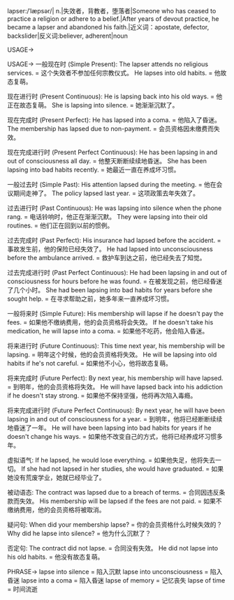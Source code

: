 lapser:/ˈlæpsər/| n.|失效者，背教者，堕落者|Someone who has ceased to practice a religion or adhere to a belief.|After years of devout practice, he became a lapser and abandoned his faith.|近义词：apostate, defector, backslider|反义词:believer, adherent|noun

USAGE->

USAGE->
一般现在时 (Simple Present):
The lapser attends no religious services. = 这个失效者不参加任何宗教仪式。
He lapses into old habits. = 他故态复萌。

现在进行时 (Present Continuous):
He is lapsing back into his old ways. = 他正在故态复萌。
She is lapsing into silence.  = 她渐渐沉默了。

现在完成时 (Present Perfect):
He has lapsed into a coma. = 他陷入了昏迷。
The membership has lapsed due to non-payment. = 会员资格因未缴费而失效。

现在完成进行时 (Present Perfect Continuous):
He has been lapsing in and out of consciousness all day. = 他整天断断续续地昏迷。
She has been lapsing into bad habits recently. = 她最近一直在养成坏习惯。

一般过去时 (Simple Past):
His attention lapsed during the meeting. = 他在会议期间走神了。
The policy lapsed last year. = 这项政策去年失效了。

过去进行时 (Past Continuous):
He was lapsing into silence when the phone rang. = 电话铃响时，他正在渐渐沉默。
They were lapsing into their old routines. = 他们正在回到以前的惯例。

过去完成时 (Past Perfect):
His insurance had lapsed before the accident. = 事故发生前，他的保险已经失效了。
He had lapsed into unconsciousness before the ambulance arrived. = 救护车到达之前，他已经失去了知觉。

过去完成进行时 (Past Perfect Continuous):
He had been lapsing in and out of consciousness for hours before he was found. = 在被发现之前，他已经昏迷了几个小时。
She had been lapsing into bad habits for years before she sought help. = 在寻求帮助之前，她多年来一直养成坏习惯。


一般将来时 (Simple Future):
His membership will lapse if he doesn't pay the fees. = 如果他不缴纳费用，他的会员资格将会失效。
If he doesn't take his medication, he will lapse into a coma. = 如果他不吃药，他会陷入昏迷。

将来进行时 (Future Continuous):
This time next year, his membership will be lapsing. = 明年这个时候，他的会员资格将失效。
He will be lapsing into old habits if he's not careful. = 如果他不小心，他将故态复萌。

将来完成时 (Future Perfect):
By next year, his membership will have lapsed. = 到明年，他的会员资格将失效。
He will have lapsed back into his addiction if he doesn't stay strong. = 如果他不保持坚强，他将再次陷入毒瘾。

将来完成进行时 (Future Perfect Continuous):
By next year, he will have been lapsing in and out of consciousness for a year. = 到明年，他将已经断断续续地昏迷了一年。
He will have been lapsing into bad habits for years if he doesn't change his ways. = 如果他不改变自己的方式，他将已经养成坏习惯多年。


虚拟语气:
If he lapsed, he would lose everything. = 如果他失足，他将失去一切。
If she had not lapsed in her studies, she would have graduated. = 如果她没有荒废学业，她就已经毕业了。

被动语态:
The contract was lapsed due to a breach of terms. = 合同因违反条款而失效。
His membership will be lapsed if the fees are not paid. = 如果不缴纳费用，他的会员资格将被取消。

疑问句:
When did your membership lapse? = 你的会员资格什么时候失效的？
Why did he lapse into silence? = 他为什么沉默了？

否定句:
The contract did not lapse. = 合同没有失效。
He did not lapse into his old habits. = 他没有故态复萌。


PHRASE->
lapse into silence = 陷入沉默
lapse into unconsciousness = 陷入昏迷
lapse into a coma = 陷入昏迷
lapse of memory = 记忆丧失
lapse of time = 时间流逝
